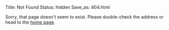 Title: Not Found
Status: hidden
Save_as: 404.html

Sorry, that page doesn't seem to exist. Please double-check the address or 
head to the [home page][1].

  [1]: {index}